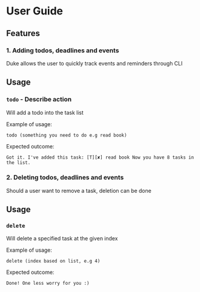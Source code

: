 # User Guide

## Features 

### 1. Adding todos, deadlines and events
Duke allows the user to quickly track events and reminders through CLI

## Usage

### `todo` - Describe action

Will add a todo into the task list

Example of usage: 

`todo (something you need to do e.g read book)`

Expected outcome:

`Got it. I've added this task:
	[T][✘] read book
Now you have 8 tasks in the list.`

### 2. Deleting todos, deadlines and events
Should a user want to remove a task, deletion can be done

## Usage

### `delete`

Will delete a specified task at the given index

Example of usage:

`delete (index based on list, e.g 4)`

Expected outcome:

`Done! One less worry for you :)`
